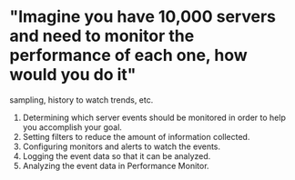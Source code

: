 # "Imagine you have 10,000 servers and need to monitor the performance of each one, how would you do it" 

sampling, history to watch trends, etc.

1. Determining which server events should be monitored in order to help you accomplish your goal.
2. Setting filters to reduce the amount of information collected.
3. Configuring monitors and alerts to watch the events.
4. Logging the event data so that it can be analyzed.
5. Analyzing the event data in Performance Monitor.
